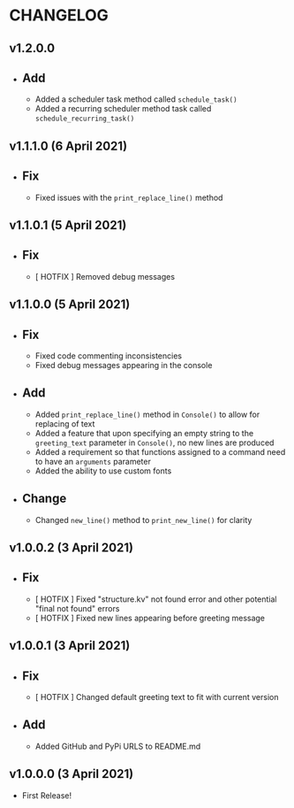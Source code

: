 CHANGELOG
=========

v1.2.0.0
--------
- Add
  ---
    - Added a scheduler task method called `schedule_task()`
    - Added a recurring scheduler method task called `schedule_recurring_task()`

v1.1.1.0 (6 April 2021)
-----------------------
- Fix
  ---
    - Fixed issues with the `print_replace_line()` method

v1.1.0.1 (5 April 2021)
-----------------------
- Fix
  ---
    - [ HOTFIX ] Removed debug messages
  
v1.1.0.0 (5 April 2021)
-----------------------
- Fix
  ---
    - Fixed code commenting inconsistencies
    - Fixed debug messages appearing in the console
  
- Add
  ---
    - Added `print_replace_line()` method in `Console()` to allow for replacing of text
    - Added a feature that upon specifying an empty string to the `greeting_text` parameter in `Console()`, no new lines 
      are produced
    - Added a requirement so that functions assigned to a command need to have an `arguments` parameter
    - Added the ability to use custom fonts
  
- Change
  ------
    - Changed `new_line()` method to `print_new_line()` for clarity

v1.0.0.2 (3 April 2021)
-----------------------
- Fix
  ---
    - [ HOTFIX ] Fixed "structure.kv" not found error and other potential "final not found" errors
    - [ HOTFIX ] Fixed new lines appearing before greeting message

v1.0.0.1 (3 April 2021)
-----------------------
- Fix
  ---
    - [ HOTFIX ] Changed default greeting text to fit with current version
  
- Add
  ---
    - Added GitHub and PyPi URLS to README.md

v1.0.0.0 (3 April 2021)
-----------------------
- First Release!